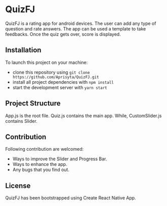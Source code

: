 # QuizFJ

QuizFJ is a rating app for android devices. The user can add any type of question and rate answers. The app can be used a template to take feedbacks. Once the quiz gets over, score is displayed.

## Installation

To launch this project on your machine:

* clone this repository using `git clone https://github.com/Aprisyta/QuizFJ.git`
* install all project dependencies with `npm install`
* start the development server with `yarn start`

## Project Structure
App.js is the root file. Quiz.js contains the main app. While, CustomSlider.js contains Slider.

## Contribution

Following contribution are welcomed:

* Ways to improve the Slider and Progress Bar.
* Ways to enhance the app.
* Any bugs that you find out.

## License
QuizFJ has been bootstrapped using Create React Native App.
